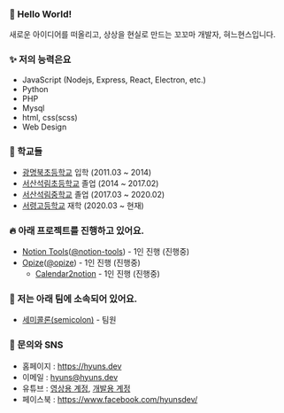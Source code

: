 ### 🎉 Hello World!
새로운 아이디어를 떠올리고, 상상을 현실로 만드는 꼬꼬마 개발자, 혀느현스입니다. 

### ✨ 저의 능력은요
* JavaScript (Nodejs, Express, React, Electron, etc.) 
* Python
* PHP
* Mysql
* html, css(scss)
* Web Design

### 🏫 학교들
* [광명북초등학교](http://www.kmb.es.kr/wah/main/index.htm) 입학 (2011.03 ~ 2014)
* [서산석림초등학교](http://seoklim.cnees.kr/) 졸업 (2014 ~ 2017.02)
* [서산석림중학교](http://seokrim.cnems.kr/) 졸업 (2017.03 ~ 2020.02)
* [서령고등학교](http://www.seoryeong.cnehs.kr/) 재학 (2020.03 ~ 현재)

### 🔥 아래 프로젝트를 진행하고 있어요.
* [Notion Tools](https://www.notion-tools.com/)([@notion-tools](https://github.com/notion-tools)) - 1인 진행 (진행중)
* [Opize](https://opize.me)([@opize](https://github.com/opize)) - 1인 진행 (진행중)
  * [Calendar2notion](https://calendar2notion.opize.me) - 1인 진행 (진행중)

### 🙌 저는 아래 팀에 소속되어 있어요.
* [세미콜론(semicolon)](https://github.com/develup-semicolon) - 팀원

### 💬 문의와 SNS
* 홈페이지 : https://hyuns.dev
* 이메일 : [hyuns@hyuns.dev](mailto://hyuns@hyuns.dev)
* 유튜브 : [영상용 계정](https://www.youtube.com/c/HyunSPRODUCTION/videos), [개발용 계정](https://www.youtube.com/channel/UCarkBzs9AYUZDussIi1-Etw)
* 페이스북 : https://www.facebook.com/hyunsdev/
